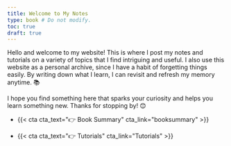 ```yaml
---
title: Welcome to My Notes
type: book # Do not modify.
toc: true
draft: true
---
```

Hello and welcome to my website! This is where I post my notes and tutorials on a variety of topics that I find intriguing and useful. I also use this website as a personal archive, since I have a habit of forgetting things easily. By writing down what I learn, I can revisit and refresh my memory anytime. 📚

I hope you find something here that sparks your curiosity and helps you learn something new. Thanks for stopping by! 😊

<!-- Feel free to share your thoughts and feedback in the comments section. -->

- {{< cta cta_text="👉 Book Summary" cta_link="booksummary" >}}

- {{< cta cta_text="👉 Tutorials" cta_link="Tutorials" >}}

